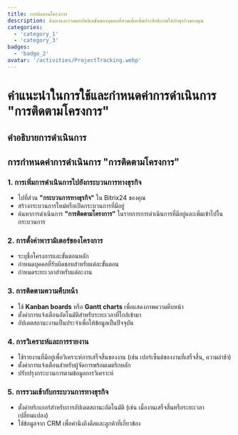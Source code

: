 ```yaml
---
title: การติดตามโครงการ
description: ค้นหาและรวมแอปพลิเคชันของบุคคลที่สามเพื่อเพิ่มประสิทธิภาพให้กับธุรกิจของคุณ
categories: 
  - 'category_1'
  - 'category_3'
badges: 
  - 'badge_2'
avatar: '/activities/ProjectTracking.webp'
---
```

# คำแนะนำในการใช้และกำหนดค่าการดำเนินการ "การติดตามโครงการ"

## คำอธิบายการดำเนินการ

## **การกำหนดค่าการดำเนินการ "การติดตามโครงการ"**

### 1. การเพิ่มการดำเนินการไปยังกระบวนการทางธุรกิจ
- ไปที่ส่วน **"กระบวนการทางธุรกิจ"** ใน Bitrix24 ของคุณ
- สร้างกระบวนการใหม่หรือเปิดกระบวนการที่มีอยู่
- ค้นหาการดำเนินการ **"การติดตามโครงการ"** ในรายการการดำเนินการที่มีอยู่และเพิ่มเข้าไปในกระบวนการ

### 2. การตั้งค่าพารามิเตอร์ของโครงการ
- ระบุชื่อโครงการและขั้นตอนหลัก
- กำหนดบุคคลที่รับผิดชอบสำหรับแต่ละขั้นตอน
- กำหนดระยะเวลาสำหรับแต่ละงาน

### 3. การติดตามความคืบหน้า
- ใช้ **Kanban boards** หรือ **Gantt charts** เพื่อแสดงภาพความคืบหน้า
- ตั้งค่าการแจ้งเตือนอัตโนมัติสำหรับระยะเวลาที่ใกล้เข้ามา
- อัปเดตสถานะงานเป็นประจำเพื่อให้ข้อมูลเป็นปัจจุบัน

### 4. การวิเคราะห์และการรายงาน
- ใช้รายงานที่มีอยู่เพื่อวิเคราะห์การเสร็จสิ้นของงาน (เช่น เปอร์เซ็นต์ของงานที่เสร็จสิ้น, ความล่าช้า)
- ตั้งค่าการแจ้งเตือนสำหรับผู้จัดการพร้อมเมตริกหลัก
- ปรับปรุงกระบวนการตามข้อมูลการวิเคราะห์

### 5. การรวมเข้ากับกระบวนการทางธุรกิจ
- ตั้งค่าทริกเกอร์สำหรับการอัปเดตสถานะอัตโนมัติ (เช่น เมื่องานเสร็จสิ้นหรือระยะเวลาเปลี่ยนแปลง)
- ใช้ข้อมูลจาก CRM เพื่อคำนึงถึงดีลและลูกค้าที่เกี่ยวข้อง